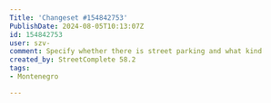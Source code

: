 ```yaml
---
Title: 'Changeset #154842753'
PublishDate: 2024-08-05T10:13:07Z
id: 154842753
user: szv-
comment: Specify whether there is street parking and what kind
created_by: StreetComplete 58.2
tags:
- Montenegro

---
```

